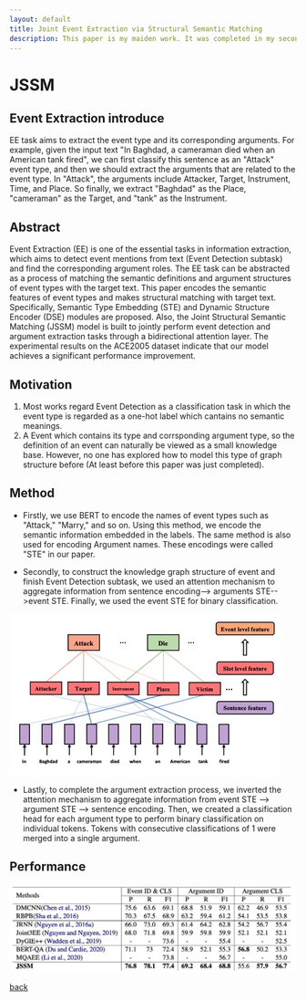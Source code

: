 ```yaml
---
layout: default
title: Joint Event Extraction via Structural Semantic Matching
description: This paper is my maiden work. It was completed in my second year(2020) of postgraduate study but was not published
---
```


# JSSM

## Event Extraction introduce

EE task aims to extract the event type and its corresponding arguments. For example, given the input text "In Baghdad, a cameraman died when an American tank fired", we can first classify this sentence as an "Attack" event type, and then we should extract the arguments that are related to the event type. In "Attack", the arguments include Attacker, Target, Instrument, Time, and Place. So finally, we extract "Baghdad" as the Place, "cameraman" as the Target, and "tank" as the Instrument.

## Abstract

Event Extraction (EE) is one of the essential tasks in information extraction, which aims to detect event mentions from text (Event Detection subtask) and find the corresponding argument roles. The EE task can be abstracted as a process of matching the semantic definitions and argument structures of event types with the target text. This paper encodes the semantic features of event types and makes structural matching with target text. Specifically, Semantic Type Embedding (STE) and Dynamic Structure Encoder (DSE) modules are proposed. Also, the Joint Structural Semantic Matching (JSSM) model is built to jointly perform event detection and argument extraction tasks through a bidirectional attention layer. The experimental results on the ACE2005 dataset indicate that our model achieves a significant performance improvement.


## Motivation

1. Most works regard Event Detection as a classification task in which the event type is regarded as a one-hot label which cantains no semantic meanings. 
2. A Event which contains its type and corrsponding argument type, so the definition of an event can naturally be viewed as a small knowledge base. However, no one has explored how to model this type of graph structure before (At least before this paper was just completed).
## Method

- Firstly, we use BERT to encode the names of event types such as "Attack," "Marry," and so on. Using this method, we encode the semantic information embedded in the labels. The same method is also used for encoding Argument names. These encodings were called "STE" in our paper.

- Secondly, to construct the knowledge graph structure of event and finish Event Detection subtask, we used an attention mechanism to aggregate information from sentence encoding--> arguments STE-->event STE. Finally, we used the event STE for binary classification.

![Link](../figure/JSSM-DSE.jpg)

- Lastly, to complete the argument extraction process, we inverted the attention mechanism to aggregate information from event STE --> argument STE --> sentence encoding. Then, we created a classification head for each argument type to perform binary classification on individual tokens. Tokens with consecutive classifications of 1 were merged into a single argument.
  
## Performance

![Link](../figure/JSSM_performance.jpg)



[back](./)
